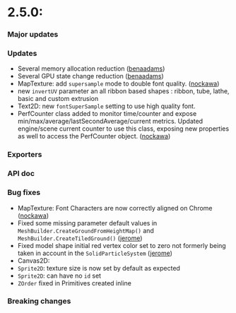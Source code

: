# 2.5.0:

### Major updates
    
### Updates
- Several memory allocation reduction ([benaadams](https://github.com/benaadams)) 
- Several GPU state change reduction ([benaadams](https://github.com/benaadams)) 
- MapTexture: add `supersample` mode to double font quality. ([nockawa](https://github.com/nockawa))
- new `invertUV` parameter an all ribbon based shapes : ribbon, tube, lathe, basic and custom extrusion
- Text2D: new `fontSuperSample` setting to use high quality font.
- PerfCounter class added to monitor time/counter and expose min/max/average/lastSecondAverage/current metrics. Updated engine/scene current counter to use this class, exposing new properties as well to access the PerfCounter object. ([nockawa](https://github.com/nockawa))

### Exporters
    
### API doc

### Bug fixes
- MapTexture: Font Characters are now correctly aligned on Chrome ([nockawa](https://github.com/nockawa))
-  Fixed some missing parameter default values in `MeshBuilder.CreateGroundFromHeightMap()` and `MeshBuilder.CreateTiledGround()` ([jerome](https://github.com/jbousquie))
- Fixed model shape initial red vertex color set to zero not formerly being taken in account in the `SolidParticleSystem` ([jerome](https://github.com/jbousquie))
- Canvas2D:
 - `Sprite2D`: texture size is now set by default as expected
 - `Sprite2D`: can have no `id` set
 - `ZOrder` fixed in Primitives created inline
### Breaking changes

